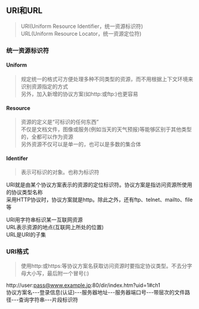 ## URI和URL
> URI(Uniform Resource Identifier，统一资源标识符)    
> URL(Uniform Resource Locator，统一资源定位符)
### 统一资源标识符
#### Uniform
> 规定统一的格式可方便处理多种不同类型的资源，而不用根据上下文环境来识别资源指定的方式    
> 另外，加入新增的协议方案(如http:或ftp:)也更容易
#### Resource
> 资源的定义是“可标识的任何东西”    
> 不仅是文档文件，图像或服务(例如当天的天气预报)等能够区别于其他类型的，全都可以作为资源    
> 另外资源不仅可以是单一的，也可以是多数的集合体
#### Identifer
> 表示可标识的对象。也称为标识符

URI就是由某个协议方案表示的资源的定位标识符。协议方案是指访问资源所使用的协议类型名称    
采用HTTP协议时，协议方案就是http。除此之外，还有ftp、telnet、mailto、file等

URI用字符串标识某一互联网资源    
URL表示资源的地点(互联网上所处的位置)    
URL是URI的子集
### URI格式
> 使用http:或https:等协议方案名获取访问资源时要指定协议类型。不去分字母大小写，最后附一个冒号(:)    

http://user:pass@www.example.jp:80/dir/index.htm?uid=1#ch1    
协议方案名---登录信息(认证)---服务器地址---服务器端口号---带层次的文件路径---查询字符串---片段标识符    
